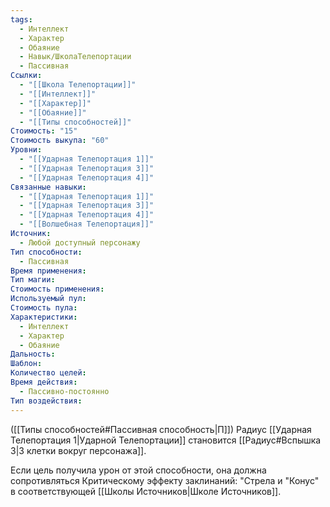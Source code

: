 ```yaml
---
tags:
  - Интеллект
  - Характер
  - Обаяние
  - Навык/ШколаТелепортации
  - Пассивная
Ссылки:
  - "[[Школа Телепортации]]"
  - "[[Интеллект]]"
  - "[[Характер]]"
  - "[[Обаяние]]"
  - "[[Типы способностей]]"
Стоимость: "15"
Стоимость выкупа: "60"
Уровни:
  - "[[Ударная Телепортация 1]]"
  - "[[Ударная Телепортация 3]]"
  - "[[Ударная Телепортация 4]]"
Связанные навыки:
  - "[[Ударная Телепортация 1]]"
  - "[[Ударная Телепортация 3]]"
  - "[[Ударная Телепортация 4]]"
  - "[[Волшебная Телепортация]]"
Источник:
  - Любой доступный персонажу
Тип способности:
  - Пассивная
Время применения: 
Тип магии: 
Стоимость применения: 
Используемый пул: 
Стоимость пула: 
Характеристики:
  - Интеллект
  - Характер
  - Обаяние
Дальность: 
Шаблон: 
Количество целей: 
Время действия:
  - Пассивно-постоянно
Тип воздействия:
---
```

([[Типы способностей#Пассивная способность|П]]) Радиус [[Ударная Телепортация 1|Ударной Телепортации]] становится [[Радиус#Вспышка 3|3 клетки вокруг персонажа]].

Если цель получила урон от этой способности, она должна сопротивляться Критическому эффекту заклинаний: "Стрела и "Конус" в соответствующей [[Школы Источников|Школе Источников]].
